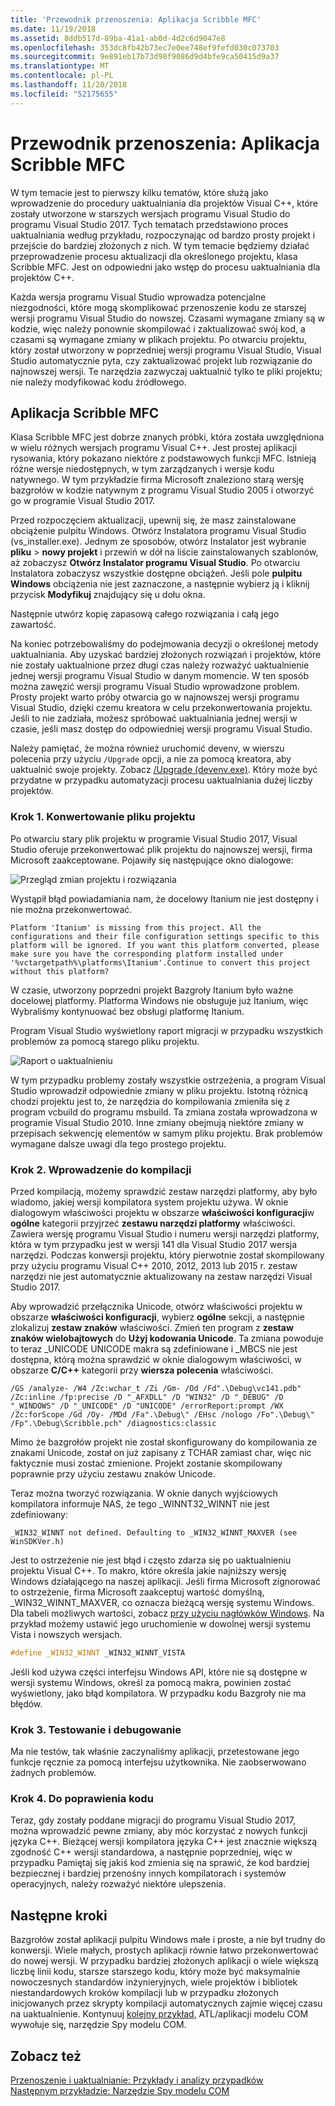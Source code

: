 ```yaml
---
title: 'Przewodnik przenoszenia: Aplikacja Scribble MFC'
ms.date: 11/19/2018
ms.assetid: 8ddb517d-89ba-41a1-ab0d-4d2c6d9047e8
ms.openlocfilehash: 353dc8fb42b73ec7e0ee748ef9fefd030c073703
ms.sourcegitcommit: 9e891eb17b73d98f9086d9d4bfe9ca50415d9a37
ms.translationtype: MT
ms.contentlocale: pl-PL
ms.lasthandoff: 11/20/2018
ms.locfileid: "52175655"
---
```

# <a name="porting-guide-mfc-scribble"></a>Przewodnik przenoszenia: Aplikacja Scribble MFC

W tym temacie jest to pierwszy kilku tematów, które służą jako wprowadzenie do procedury uaktualniania dla projektów Visual C++, które zostały utworzone w starszych wersjach programu Visual Studio do programu Visual Studio 2017. Tych tematach przedstawiono proces uaktualniania według przykładu, rozpoczynając od bardzo prosty projekt i przejście do bardziej złożonych z nich. W tym temacie będziemy działać przeprowadzenie procesu aktualizacji dla określonego projektu, klasa Scribble MFC. Jest on odpowiedni jako wstęp do procesu uaktualniania dla projektów C++.

Każda wersja programu Visual Studio wprowadza potencjalne niezgodności, które mogą skomplikować przenoszenie kodu ze starszej wersji programu Visual Studio do nowszej. Czasami wymagane zmiany są w kodzie, więc należy ponownie skompilować i zaktualizować swój kod, a czasami są wymagane zmiany w plikach projektu. Po otwarciu projektu, który został utworzony w poprzedniej wersji programu Visual Studio, Visual Studio automatycznie pyta, czy zaktualizować projekt lub rozwiązanie do najnowszej wersji. Te narzędzia zazwyczaj uaktualnić tylko te pliki projektu; nie należy modyfikować kodu źródłowego.

## <a name="mfc-scribble"></a>Aplikacja Scribble MFC

Klasa Scribble MFC jest dobrze znanych próbki, która została uwzględniona w wielu różnych wersjach programu Visual C++. Jest prostej aplikacji rysowania, który pokazano niektóre z podstawowych funkcji MFC. Istnieją różne wersje niedostępnych, w tym zarządzanych i wersje kodu natywnego. W tym przykładzie firma Microsoft znaleziono starą wersję bazgrołów w kodzie natywnym z programu Visual Studio 2005 i otworzyć go w programie Visual Studio 2017.

Przed rozpoczęciem aktualizacji, upewnij się, że masz zainstalowane obciążenie pulpitu Windows. Otwórz Instalatora programu Visual Studio (vs_installer.exe). Jednym ze sposobów, otwórz Instalator jest wybranie **pliku** > **nowy projekt** i przewiń w dół na liście zainstalowanych szablonów, aż zobaczysz **Otwórz Instalator programu Visual Studio**. Po otwarciu Instalatora zobaczysz wszystkie dostępne obciążeń. Jeśli pole **pulpitu Windows** obciążenia nie jest zaznaczone, a następnie wybierz ją i kliknij przycisk **Modyfikuj** znajdujący się u dołu okna.

Następnie utwórz kopię zapasową całego rozwiązania i całą jego zawartość.

Na koniec potrzebowaliśmy do podejmowania decyzji o określonej metody uaktualniania. Aby uzyskać bardziej złożonych rozwiązań i projektów, które nie zostały uaktualnione przez długi czas należy rozważyć uaktualnienie jednej wersji programu Visual Studio w danym momencie. W ten sposób można zawęzić wersji programu Visual Studio wprowadzone problem. Prosty projekt warto próby otwarcia go w najnowszej wersji programu Visual Studio, dzięki czemu kreatora w celu przekonwertowania projektu. Jeśli to nie zadziała, możesz spróbować uaktualniania jednej wersji w czasie, jeśli masz dostęp do odpowiedniej wersji programu Visual Studio.

Należy pamiętać, że można również uruchomić devenv, w wierszu polecenia przy użyciu `/Upgrade` opcji, a nie za pomocą kreatora, aby uaktualnić swoje projekty. Zobacz [/Upgrade (devenv.exe)](/visualstudio/ide/reference/upgrade-devenv-exe). Który może być przydatne w przypadku automatyzacji procesu uaktualniania dużej liczby projektów.

### <a name="step-1-converting-the-project-file"></a>Krok 1. Konwertowanie pliku projektu

Po otwarciu stary plik projektu w programie Visual Studio 2017, Visual Studio oferuje przekonwertować plik projektu do najnowszej wersji, firma Microsoft zaakceptowane. Pojawiły się następujące okno dialogowe:

![Przegląd zmian projektu i rozwiązania](../porting/media/scribbleprojectupgrade.PNG "przegląd zmian projektu i rozwiązania")

Wystąpił błąd powiadamiania nam, że docelowy Itanium nie jest dostępny i nie można przekonwertować.

```Output
Platform 'Itanium' is missing from this project. All the configurations and their file configuration settings specific to this platform will be ignored. If you want this platform converted, please make sure you have the corresponding platform installed under '%vctargetpath%\platforms\Itanium'.Continue to convert this project without this platform?
```

W czasie, utworzony poprzedni projekt Bazgroły Itanium było ważne docelowej platformy. Platforma Windows nie obsługuje już Itanium, więc Wybraliśmy kontynuować bez obsługi platformę Itanium.

Program Visual Studio wyświetlony raport migracji w przypadku wszystkich problemów za pomocą starego pliku projektu.

![Raport o uaktualnieniu](../porting/media/scribblemigrationreport.PNG "raport o uaktualnieniu")

W tym przypadku problemy zostały wszystkie ostrzeżenia, a program Visual Studio wprowadził odpowiednie zmiany w pliku projektu. Istotną różnicą chodzi projektu jest to, że narzędzia do kompilowania zmieniła się z program vcbuild do programu msbuild. Ta zmiana została wprowadzona w programie Visual Studio 2010. Inne zmiany obejmują niektóre zmiany w przepisach sekwencję elementów w samym pliku projektu. Brak problemów wymagane dalsze uwagi dla tego prostego projektu.

### <a name="step-2-getting-it-to-build"></a>Krok 2. Wprowadzenie do kompilacji

Przed kompilacją, możemy sprawdzić zestaw narzędzi platformy, aby było wiadomo, jakiej wersji kompilatora system projektu używa. W oknie dialogowym właściwości projektu w obszarze **właściwości konfiguracji**w **ogólne** kategorii przyjrzeć **zestawu narzędzi platformy** właściwości. Zawiera wersję programu Visual Studio i numeru wersji narzędzi platformy, która w tym przypadku jest w wersji 141 dla Visual Studio 2017 wersja narzędzi. Podczas konwersji projektu, który pierwotnie został skompilowany przy użyciu programu Visual C++ 2010, 2012, 2013 lub 2015 r. zestaw narzędzi nie jest automatycznie aktualizowany na zestaw narzędzi Visual Studio 2017.

Aby wprowadzić przełącznika Unicode, otwórz właściwości projektu w obszarze **właściwości konfiguracji**, wybierz **ogólne** sekcji, a następnie zlokalizuj **zestaw znaków** właściwości. Zmień ten program z **zestaw znaków wielobajtowych** do **Użyj kodowania Unicode**. Ta zmiana powoduje to teraz _UNICODE UNICODE makra są zdefiniowane i _MBCS nie jest dostępna, którą można sprawdzić w oknie dialogowym właściwości, w obszarze **C/C++** kategorii przy **wiersza polecenia** właściwości.

```Output
/GS /analyze- /W4 /Zc:wchar_t /Zi /Gm- /Od /Fd".\Debug\vc141.pdb" /Zc:inline /fp:precise /D "_AFXDLL" /D "WIN32" /D "_DEBUG" /D "_WINDOWS" /D "_UNICODE" /D "UNICODE" /errorReport:prompt /WX /Zc:forScope /Gd /Oy- /MDd /Fa".\Debug\" /EHsc /nologo /Fo".\Debug\" /Fp".\Debug\Scribble.pch" /diagnostics:classic
```

Mimo że bazgrołów projekt nie został skonfigurowany do kompilowania ze znakami Unicode, został on już zapisany z TCHAR zamiast char, więc nic faktycznie musi zostać zmienione. Projekt zostanie skompilowany poprawnie przy użyciu zestawu znaków Unicode.

Teraz można tworzyć rozwiązania. W oknie danych wyjściowych kompilatora informuje NAS, że tego _WINNT32_WINNT nie jest zdefiniowany:

```Output
_WIN32_WINNT not defined. Defaulting to _WIN32_WINNT_MAXVER (see WinSDKVer.h)
```

Jest to ostrzeżenie nie jest błąd i często zdarza się po uaktualnieniu projektu Visual C++. To makro, które określa jakie najniższy wersję Windows działającego na naszej aplikacji. Jeśli firma Microsoft zignorować to ostrzeżenie, firma Microsoft zaakceptuj wartość domyślną, _WIN32_WINNT_MAXVER, co oznacza bieżącą wersję systemu Windows. Dla tabeli możliwych wartości, zobacz [przy użyciu nagłówków Windows](/windows/desktop/WinProg/using-the-windows-headers). Na przykład możemy ustawić jego uruchomienie w dowolnej wersji systemu Vista i nowszych wersjach.

```cpp
#define _WIN32_WINNT _WIN32_WINNT_VISTA
```

Jeśli kod używa części interfejsu Windows API, które nie są dostępne w wersji systemu Windows, określ za pomocą makra, powinien zostać wyświetlony, jako błąd kompilatora. W przypadku kodu Bazgroły nie ma błędów.

### <a name="step-3-testing-and-debugging"></a>Krok 3. Testowanie i debugowanie

Ma nie testów, tak właśnie zaczynaliśmy aplikacji, przetestowane jego funkcje ręcznie za pomocą interfejsu użytkownika. Nie zaobserwowano żadnych problemów.

### <a name="step-4-improve-the-code"></a>Krok 4. Do poprawienia kodu

Teraz, gdy zostały poddane migracji do programu Visual Studio 2017, można wprowadzić pewne zmiany, aby móc korzystać z nowych funkcji języka C++. Bieżącej wersji kompilatora języka C++ jest znacznie większą zgodność C++ wersji standardowa, a następnie poprzedniej, więc w przypadku Pamiętaj się jakiś kod zmienia się na sprawić, że kod bardziej bezpiecznej i bardziej przenośny innych kompilatorach i systemów operacyjnych, należy rozważyć niektóre ulepszenia.

## <a name="next-steps"></a>Następne kroki

Bazgrołów został aplikacji pulpitu Windows małe i proste, a nie był trudny do konwersji. Wiele małych, prostych aplikacji równie łatwo przekonwertować do nowej wersji.  W przypadku bardziej złożonych aplikacji o wiele większą liczbę linii kodu, starsze starszego kodu, który może być maksymalnie nowoczesnych standardów inżynieryjnych, wiele projektów i bibliotek niestandardowych kroków kompilacji lub w przypadku złożonych inicjowanych przez skrypty kompilacji automatycznych zajmie więcej czasu na uaktualnienie. Kontynuuj [kolejny przykład](../porting/porting-guide-com-spy.md), ATL/aplikacji modelu COM wywołuje się, narzędzie Spy modelu COM.

## <a name="see-also"></a>Zobacz też

[Przenoszenie i uaktualnianie: Przykłady i analizy przypadków](../porting/porting-and-upgrading-examples-and-case-studies.md)<br/>
[Następnym przykładzie: Narzędzie Spy modelu COM](../porting/porting-guide-com-spy.md)